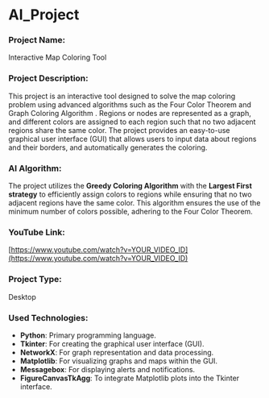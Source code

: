 # AI_Project

### Project Name:
Interactive Map Coloring Tool

### Project Description:
 This project is an interactive tool designed to solve the map coloring problem using 
advanced algorithms such as the Four Color Theorem and Graph Coloring Algorithm . 
Regions or nodes are represented as a graph, and different colors are assigned to each 
region such that no two adjacent regions share the same color. The project provides an 
easy-to-use graphical user interface (GUI) that allows users to input data about regions and 
their borders, and automatically generates the coloring. 

### AI Algorithm:
The project utilizes the **Greedy Coloring Algorithm** with the **Largest First strategy** to efficiently assign colors to regions while ensuring that no two adjacent regions have the same color. This algorithm ensures the use of the minimum number of colors possible, adhering to the Four Color Theorem.

### YouTube Link:
[https://www.youtube.com/watch?v=YOUR_VIDEO_ID](https://www.youtube.com/watch?v=YOUR_VIDEO_ID)

### Project Type:
Desktop

### Used Technologies:
- **Python**: Primary programming language.
- **Tkinter**: For creating the graphical user interface (GUI).
- **NetworkX**: For graph representation and data processing.
- **Matplotlib**: For visualizing graphs and maps within the GUI.
- **Messagebox**: For displaying alerts and notifications.
- **FigureCanvasTkAgg**: To integrate Matplotlib plots into the Tkinter interface.
